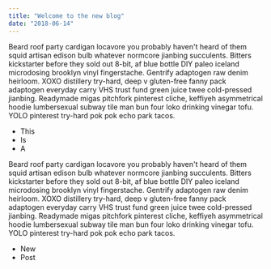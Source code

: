 ```yaml
---
title: "Welcome to the new blog"
date: "2018-06-14"
---
```


Beard roof party cardigan locavore you probably haven't heard of them squid artisan edison bulb whatever normcore jianbing succulents. Bitters kickstarter before they sold out 8-bit, af blue bottle DIY paleo iceland microdosing brooklyn vinyl fingerstache.<!-- end --> Gentrify adaptogen raw denim heirloom. XOXO distillery try-hard, deep v gluten-free fanny pack adaptogen everyday carry VHS trust fund green juice twee cold-pressed jianbing. Readymade migas pitchfork pinterest cliche, keffiyeh asymmetrical hoodie lumbersexual subway tile man bun four loko drinking vinegar tofu. YOLO pinterest try-hard pok pok echo park tacos.

* This
* Is
* A

Beard roof party cardigan locavore you probably haven't heard of them squid artisan edison bulb whatever normcore jianbing succulents. Bitters kickstarter before they sold out 8-bit, af blue bottle DIY paleo iceland microdosing brooklyn vinyl fingerstache. Gentrify adaptogen raw denim heirloom. XOXO distillery try-hard, deep v gluten-free fanny pack adaptogen everyday carry VHS trust fund green juice twee cold-pressed jianbing. Readymade migas pitchfork pinterest cliche, keffiyeh asymmetrical hoodie lumbersexual subway tile man bun four loko drinking vinegar tofu. YOLO pinterest try-hard pok pok echo park tacos.

* New
* Post
